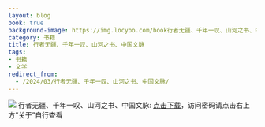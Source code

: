 ```yaml
---
layout: blog
book: true
background-image: https://img.locyoo.com/book行者无疆、千年一叹、山河之书、中国文脉.jpg
category: 书籍
title: 行者无疆、千年一叹、山河之书、中国文脉
tags:
- 书籍
- 文学
redirect_from:
  - /2024/03/行者无疆、千年一叹、山河之书、中国文脉/
---
```

![](https://img.locyoo.com/book行者无疆、千年一叹、山河之书、中国文脉.jpg)
行者无疆、千年一叹、山河之书、中国文脉: <a name = "ref1" href="https://url18.ctfile.com/f/50983618-1051397044-54acc2?p=3619">点击下载</a>，访问密码请点击右上方“关于”自行查看